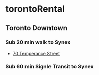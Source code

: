 # torontoRental

## Toronto Downtown

### Sub 20 min walk to Synex

- [70 Temperance Street](https://rentals.ca/toronto/70-temperance-street-id1016269)


### Sub 60 min Signle Transit to Synex

